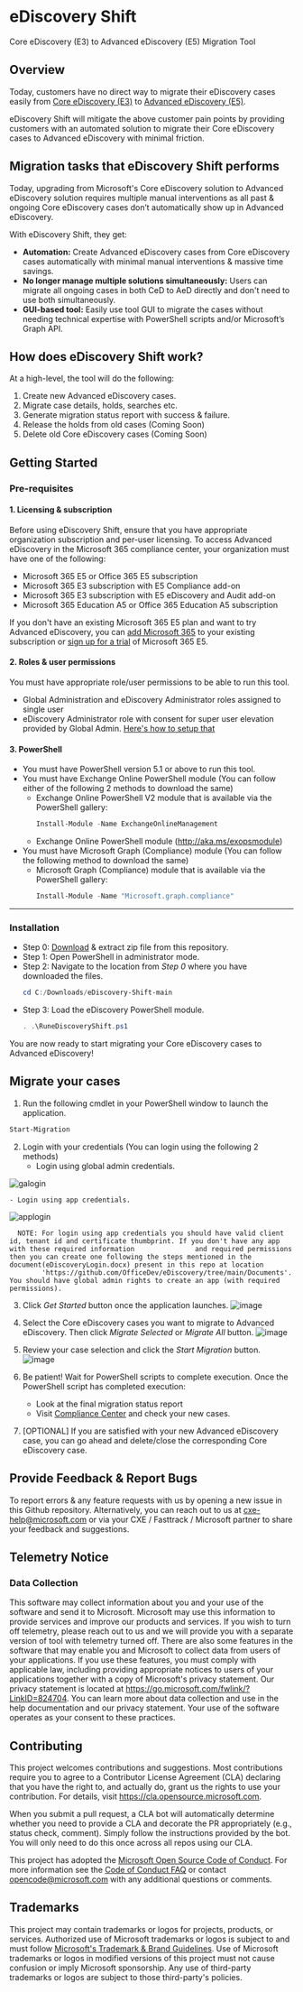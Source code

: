 # eDiscovery Shift 
Core eDiscovery (E3) to Advanced eDiscovery (E5) Migration Tool

## Overview
Today, customers have no direct way to migrate their eDiscovery cases easily from [Core eDiscovery (E3)](https://docs.microsoft.com/en-us/microsoft-365/compliance/get-started-core-ediscovery?view=o365-worldwide) to [Advanced eDiscovery (E5)](https://docs.microsoft.com/en-us/microsoft-365/compliance/overview-ediscovery-20?view=o365-worldwide#subscriptions-and-licensing). 

eDiscovery Shift will mitigate the above customer pain points by providing customers with an automated solution to migrate their Core eDiscovery cases to Advanced eDiscovery with minimal friction.

## Migration tasks that eDiscovery Shift performs
Today, upgrading from Microsoft's Core eDiscovery solution to Advanced eDiscovery solution requires multiple manual interventions as all past & ongoing Core eDiscovery cases don’t automatically show up in Advanced eDiscovery. 

With eDiscovery Shift, they get:
- <b>Automation:</b> Create Advanced eDiscovery cases from Core eDiscovery cases automatically with minimal manual interventions & massive time savings.
- <b>No longer manage multiple solutions simultaneously:</b> Users can migrate all ongoing cases in both CeD to AeD directly and don't need to use both simultaneously.
- <b>GUI-based tool:</b> Easily use tool GUI to migrate the cases without needing technical expertise with PowerShell scripts and/or Microsoft’s Graph API.


## How does eDiscovery Shift work?
At a high-level, the tool will do the following:
1. Create new Advanced eDiscovery cases.
2. Migrate case details, holds, searches etc.
3. Generate migration status report with success & failure.
4. Release the holds from old cases (Coming Soon)
5. Delete old Core eDiscovery cases (Coming Soon)


## Getting Started

### Pre-requisites

#### 1. Licensing & subscription
Before using eDiscovery Shift, ensure that you have appropriate organization subscription and per-user licensing. To access Advanced eDiscovery in the Microsoft 365 compliance center, your organization must have one of the following:
- Microsoft 365 E5 or Office 365 E5 subscription
- Microsoft 365 E3 subscription with E5 Compliance add-on
- Microsoft 365 E3 subscription with E5 eDiscovery and Audit add-on
- Microsoft 365 Education A5 or Office 365 Education A5 subscription

If you don't have an existing Microsoft 365 E5 plan and want to try Advanced eDiscovery, you can [add Microsoft 365](https://docs.microsoft.com/en-us/office365/admin/try-or-buy-microsoft-365) to your existing subscription or [sign up for a trial](https://www.microsoft.com/microsoft-365/enterprise) of Microsoft 365 E5.

#### 2. Roles & user permissions
You must have appropriate role/user permissions to be able to run this tool. 
- Global Administration and eDiscovery Administrator roles assigned to single user
- eDiscovery Administrator role with consent for super user elevation provided by Global Admin. [Here's how to setup that]()

#### 3. PowerShell 
- You must have PowerShell version 5.1 or above to run this tool.
- You must have Exchange Online PowerShell module (You can follow either of the following 2 methods to download the same)
    - Exchange Online PowerShell V2 module that is available via the PowerShell gallery:
        ```powershell 
        Install-Module -Name ExchangeOnlineManagement
        ```
    - Exchange Online PowerShell module (http://aka.ms/exopsmodule)
- You must have Microsoft Graph (Compliance) module (You can follow the following method to download the same)
    - Microsoft Graph (Compliance) module that is available via the PowerShell gallery:
        ```powershell 
        Install-Module -Name "Microsoft.graph.compliance"
        ```

------------------------------------------------------------------------------------------------------------------------------------------------------------------

### Installation

- Step 0: [Download]() & extract zip file from this repository.
- Step 1: Open PowerShell in administrator mode.
- Step 2: Navigate to the location from *Step 0* where you have downloaded the files.
    ```powershell 
    cd C:/Downloads/eDiscovery-Shift-main
    ```
- Step 3: Load the eDiscovery PowerShell module.
    ```powershell 
    . .\RuneDiscoveryShift.ps1
    ```
 You are now ready to start migrating your Core eDiscovery cases to Advanced eDiscovery!

## Migrate your cases

1. Run the following cmdlet in your PowerShell window to launch the application.
```powershell
Start-Migration
```

2. Login with your credentials (You can login using the following 2 methods)
    - Login using global admin credentials.
    
![galogin](https://user-images.githubusercontent.com/69503744/148874487-b8920e99-5067-48aa-bab2-4eb2bcaa73ba.png)


    - Login using app credentials. 
    
![applogin](https://user-images.githubusercontent.com/69503744/148874524-a3ca5163-6b67-4dc7-877b-46c16853f2bb.png)


      NOTE: For login using app credentials you should have valid client id, tenant id and certificate thumbprint. If you don't have any app with these required information               and required permissions then you can create one following the steps mentioned in the document(eDiscoveryLogin.docx) present in this repo at location 
            'https://github.com/OfficeDev/eDiscovery/tree/main/Documents'. You should have global admin rights to create an app (with required permissions).
    
3. Click *Get Started* button once the application launches.
![image](https://user-images.githubusercontent.com/67892508/148191465-84d5e5ee-e25f-4eff-8734-631978d62573.png)

4. Select the Core eDiscovery cases you want to migrate to Advanced eDiscovery. Then click *Migrate Selected* or *Migrate All* button.
![image](https://user-images.githubusercontent.com/67892508/148191576-7763bfb9-194a-4015-8038-377815f5b7c6.png)

5. Review your case selection and click the *Start Migration* button.
![image](https://user-images.githubusercontent.com/67892508/148191770-5ad72341-6fcf-40c7-8c53-6739e4563b58.png)

6. Be patient! Wait for PowerShell scripts to complete execution. Once the PowerShell script has completed execution:
    - Look at the final migration status report
    - Visit [Compliance Center](compliance.microsoft.com) and check your new cases.

7. \[OPTIONAL\] If you are satisfied with your new Advanced eDiscovery case, you can go ahead and delete/close the corresponding Core eDiscovery case.


## Provide Feedback & Report Bugs
To report errors & any feature requests with us by opening a new issue in this Github repository. Alternatively, you can reach out to us at cxe-help@microsoft.com or via your CXE / Fasttrack / Microsoft partner to share your feedback and suggestions.


## Telemetry Notice
### Data Collection
This software may collect information about you and your use of the software and send it to Microsoft. Microsoft may use this information to provide services and improve our products and services. If you wish to turn off telemetry, please reach out to us and we will provide you with a separate version of tool with telemetry turned off. There are also some features in the software that may enable you and Microsoft to collect data from users of your applications. If you use these features, you must comply with applicable law, including providing appropriate notices to users of your applications together with a copy of Microsoft's privacy statement. Our privacy statement is located at https://go.microsoft.com/fwlink/?LinkID=824704. You can learn more about data collection and use in the help documentation and our privacy statement. Your use of the software operates as your consent to these practices.

## Contributing

This project welcomes contributions and suggestions.  Most contributions require you to agree to a
Contributor License Agreement (CLA) declaring that you have the right to, and actually do, grant us
the rights to use your contribution. For details, visit https://cla.opensource.microsoft.com.

When you submit a pull request, a CLA bot will automatically determine whether you need to provide
a CLA and decorate the PR appropriately (e.g., status check, comment). Simply follow the instructions
provided by the bot. You will only need to do this once across all repos using our CLA.

This project has adopted the [Microsoft Open Source Code of Conduct](https://opensource.microsoft.com/codeofconduct/).
For more information see the [Code of Conduct FAQ](https://opensource.microsoft.com/codeofconduct/faq/) or
contact [opencode@microsoft.com](mailto:opencode@microsoft.com) with any additional questions or comments.

## Trademarks

This project may contain trademarks or logos for projects, products, or services. Authorized use of Microsoft 
trademarks or logos is subject to and must follow 
[Microsoft's Trademark & Brand Guidelines](https://www.microsoft.com/en-us/legal/intellectualproperty/trademarks/usage/general).
Use of Microsoft trademarks or logos in modified versions of this project must not cause confusion or imply Microsoft sponsorship.
Any use of third-party trademarks or logos are subject to those third-party's policies.
